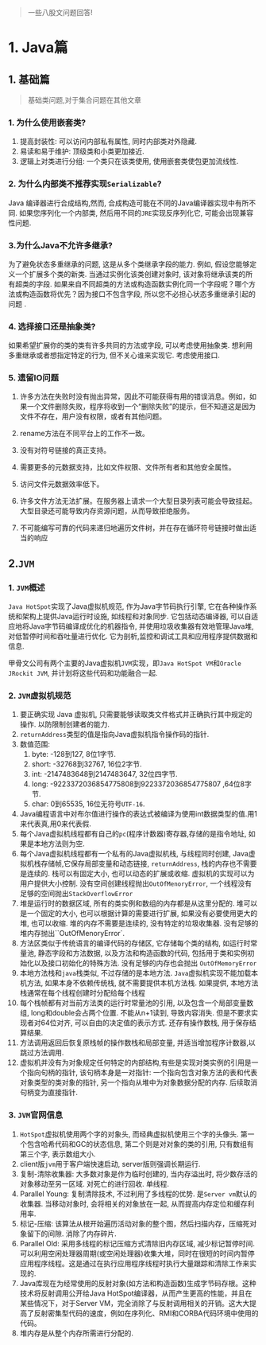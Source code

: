 > 一些八股文问题回答!

# 1. Java篇

## 1. 基础篇

> 基础类问题,对于集合问题在其他文章

### 1. 为什么使用嵌套类?

1. 提高封装性: 可以访问内部私有属性, 同时内部类对外隐藏.
2. 易读和易于维护: 顶级类和小类更加接近.
3. 逻辑上对类进行分组: 一个类只在该类使用, 使用嵌套类使包更加流线性.

### 2. 为什么内部类不推荐实现`Serializable`?

Java 编译器进行合成结构,然而, 合成构造可能在不同的Java编译器实现中有所不同. 如果您序列化一个内部类, 然后用不同的`JRE`实现反序列化它, 可能会出现兼容性问题.

### 3.为什么Java不允许多继承?

为了避免状态多重继承的问题, 这是从多个类继承字段的能力. 例如, 假设您能够定义一个扩展多个类的新类. 当通过实例化该类创建对象时, 该对象将继承该类的所有超类的字段. 如果来自不同超类的方法或构造函数实例化同一个字段呢？哪个方法或构造函数将优先？因为接口不包含字段, 所以您不必担心状态多重继承引起的问题 .

### 4. 选择接口还是抽象类?

如果希望扩展你的类的类有许多共同的方法或字段, 可以考虑使用抽象类. 想利用多重继承或者想指定特定的行为, 但不关心谁来实现它. 考虑使用接口.

### 5. 遗留IO问题

1. 许多方法在失败时没有抛出异常，因此不可能获得有用的错误消息。例如，如果一个文件删除失败，程序将收到一个“删除失败”的提示，但不知道这是因为文件不存在，用户没有权限，或者有其他问题。

2. rename方法在不同平台上的工作不一致。

3. 没有对符号链接的真正支持。

4. 需要更多的元数据支持，比如文件权限、文件所有者和其他安全属性。

5. 访问文件元数据效率低下。

6. 许多文件方法无法扩展。在服务器上请求一个大型目录列表可能会导致挂起。大型目录还可能导致内存资源问题，从而导致拒绝服务。

7. 不可能编写可靠的代码来递归地遍历文件树，并在存在循环符号链接时做出适当的响应

## 2.`JVM`

### 1. `JVM`概述

`Java HotSpot`实现了Java虚拟机规范, 作为Java字节码执行引擎, 它在各种操作系统和架构上提供Java运行时设施, 如线程和对象同步. 它包括动态编译器, 可以自适应地将Java字节码编译成优化的机器指令, 并使用垃圾收集器有效地管理Java堆, 对低暂停时间和吞吐量进行优化. 它为剖析,监控和调试工具和应用程序提供数据和信息. 

甲骨文公司有两个主要的Java虚拟机`JVM`实现，即`Java HotSpot VM`和`Oracle JRockit JVM`, 并计划将这些代码和功能融合一起.

### 2. `JVM`虚拟机规范

1. 要正确实现 Java 虚拟机, 只需要能够读取类文件格式并正确执行其中规定的操作. 以防限制创建者的能力.
2. `returnAddress`类型的值是指向Java虚拟机指令操作码的指针.
3. 数值范围: 
   1. byte: -128到127, 8位1字节.
   2. short: -32768到32767, 16位2字节.
   3. int: -2147483648到2147483647, 32位四字节.
   4. long: -9223372036854775808到9223372036854775807 ,64位8字节.
   5. char: 0到65535, 16位无符号`UTF-16`.
4. Java编程语言中对布尔值进行操作的表达式被编译为使用int数据类型的值.用1来代表真,用0来代表假.
5. 每个Java虚拟机线程都有自己的`pc`(程序计数器)寄存器,存储的是指令地址, 如果是本地方法则为空.
6. 每个Java虚拟机线程都有一个私有的Java虚拟机栈, 与线程同时创建, Java虚拟机栈存储帧,它保存局部变量和动态链接, `returnAddress`, 栈的内存也不需要是连续的. 栈可以有固定大小, 也可以动态的扩展或收缩. 虚拟机的实现可以为用户提供大小控制. 没有空间创建线程抛出`OutOfMenoryError`, 一个线程没有足够的空间抛出`StackOverflowError`
7. 堆是运行时的数据区域, 所有的类实例和数组的内存都是从这里分配的. 堆可以是一个固定的大小, 也可以根据计算的需要进行扩展, 如果没有必要使用更大的堆, 也可以收缩. 堆的内存不需要是连续的, 没有特定的垃圾收集器. 没有足够的堆内存抛出``OutOfMenoryError`.
8. 方法区类似于传统语言的编译代码的存储区, 它存储每个类的结构, 如运行时常量池, 静态字段和方法数据, 以及方法和构造函数的代码, 包括用于类和实例初始化以及接口初始化的特殊方法. 没有足够的内存也会抛出 `OutOfMemoryError`
9. 本地方法栈和`java`栈类似, 不过存储的是本地方法. `Java`虚拟机实现不能加载本机方法, 如果本身不依赖传统栈, 就不需要提供本机方法栈. 如果提供, 本地方法栈通常在每个线程创建时分配给每个线程
10. 每个栈帧都有对当前方法类的运行时常量池的引用, 以及包含一个局部变量数组, long和double会占两个位置. 不能从n+1读到, 导致内容消失. 但是不要求实现者对64位对齐, 可以自由的决定值的表示方式. 还存有操作数栈, 用于保存结算结果.
11. 方法调用返回后恢复原栈帧的操作数栈和局部变量, 并适当增加程序计数器,以跳过方法调用.
12. 虚拟机并没有为对象规定任何特定的内部结构,有些是实现对类实例的引用是一个指向句柄的指针, 该句柄本身是一对指针: 一个指向包含对象方法的表和代表对象类型的类对象的指针, 另一个指向从堆中为对象数据分配的内存. 后续取消句柄变为直接指针.

### 3. `JVM`官网信息

1. `HotSpot`虚拟机使用两个字的对象头, 而经典虚拟机使用三个字的头像头. 第一个包含哈希代码和GC的状态信息, 第二个则是对对象的类的引用, 只有数组有第三个字, 表示数组大小.
2. client版`jvm`用于客户端快速启动, server版则强调长期运行.
3. 复制-清除收集器:  大多数对象是作为临时创建的, 当内存溢出时, 将少数存活的对象移动至另一区域. 对死亡的进行回收. 单线程.
4. Parallel Young: 复制清除技术, 不过利用了多线程的优势. 是`Server vm`默认的收集器. 当移动对象时, 会将相关的对象放在一起, 从而提高内存定位和缓存利用率. 
5. 标记-压缩: 该算法从根开始遍历活动对象的整个图，然后扫描内存，压缩死对象留下的间隙. 消除了内存碎片.
6. Parallel Old: 采用多线程的标记压缩方式清除旧内存区域, 减少标记暂停时间. 可以利用空闲处理器周期(或空闲处理器)收集大堆，同时在很短的时间内暂停应用程序线程。这是通过在执行应用程序线程时执行大量跟踪和清除工作来实现的.
7. Java库现在为经常使用的反射对象(如方法和构造函数)生成字节码存根。这种技术将反射调用公开给Java HotSpot编译器，从而产生更高的性能，并且在某些情况下，对于Server VM，完全消除了与反射调用相关的开销。这大大提高了反射密集型代码的速度，例如在序列化、RMI和CORBA代码环境中使用的代码。
8. 堆内存是从整个内存所需进行分配的.